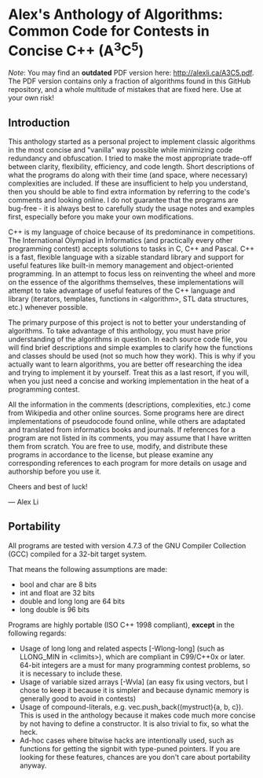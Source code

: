 Alex's Anthology of Algorithms: Common Code for Contests in Concise C++ (A<sup>3</sup>C<sup>5</sup>)
==================

*Note*: You may find an **outdated** PDF version here: http://alexli.ca/A3C5.pdf.
The PDF version contains only a fraction of algorithms found in this GitHub repository, and a whole multitude of mistakes that are fixed here. Use at your own risk!

## Introduction

This anthology started as a personal project to implement classic algorithms in the most concise and "vanilla" way possible while minimizing code redundancy and obfuscation. I tried to make the most appropriate trade-off between clarity, flexibility, efficiency, and code length. Short descriptions of what the programs do along with their time (and space, where necessary) complexities are included. If these are insufficient to help you understand, then you should be able to find extra information by referring to the code's comments and looking online. I do not guarantee that the programs are bug-free - it is always best to carefully study the usage notes and examples first, especially before you make your own modifications.

C++ is my language of choice because of its predominance in competitions. The International Olympiad in Informatics (and practically every other programming contest) accepts solutions to tasks in C, C++ and Pascal. C++ is a fast, flexible language with a sizable standard library and support for useful features like built-in memory management and object-oriented programming. In an attempt to focus less on reinventing the wheel and more on the essence of the algorithms themselves, these implementations will attempt to take advantage of useful features of the C++ language and library (iterators, templates, functions in \<algorithm\>, STL data structures, etc.) whenever possible.

The primary purpose of this project is not to better your understanding of algorithms. To take advantage of this anthology, you must have prior understanding of the algorithms in question. In each source code file, you will find brief descriptions and simple examples to clarify how the functions and classes should be used (not so much how they work). This is why if you actually want to learn algorithms, you are better off researching the idea and trying to implement it by yourself. Treat this as a last resort, if you will, when you just need a concise and working implementation in the heat of a programming contest.

All the information in the comments (descriptions, complexities, etc.) come from Wikipedia and other online sources. Some programs here are direct implementations of pseudocode found online, while others are adaptated and translated from informatics books and journals. If references for a program are not listed in its comments, you may assume that I have written them from scratch. You are free to use, modify, and distribute these programs in accordance to the license, but please examine any corresponding references to each program for more details on usage and authorship before you use it.

Cheers and best of luck!

— Alex Li

## Portability

All programs are tested with version 4.7.3 of the GNU Compiler Collection (GCC) compiled for a 32-bit target system.

That means the following assumptions are made:
* bool and char are 8 bits
* int and float are 32 bits
* double and long long are 64 bits
* long double is 96 bits

Programs are highly portable (ISO C++ 1998 compliant), __except__ in the following regards:
* Usage of long long and related aspects \[-Wlong-long\] (such as LLONG_MIN in \<climits\>), which are compliant in C99/C++0x or later. 64-bit integers are a must for many programming contest problems, so it is necessary to include these.
* Usage of variable sized arrays \[-Wvla\] (an easy fix using vectors, but I chose to keep it because it is simpler and because dynamic memory is generally good to avoid in contests)
* Usage of compound-literals, e.g. vec.push_back((mystruct){a, b, c}). This is used in the anthology because it makes code much more concise by not having to define a constructor. It is also trivial to fix, so what the heck.
* Ad-hoc cases where bitwise hacks are intentionally used, such as functions for getting the signbit with type-puned pointers. If you are looking for these features, chances are you don't care about portability anyway.
